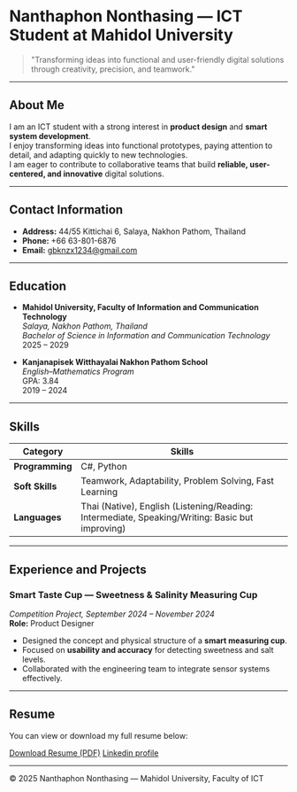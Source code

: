 # Nanthaphon Nonthasing — ICT Student at Mahidol University

> "Transforming ideas into functional and user-friendly digital solutions through creativity, precision, and teamwork."

---

## About Me
I am an ICT student with a strong interest in **product design** and **smart system development**.  
I enjoy transforming ideas into functional prototypes, paying attention to detail, and adapting quickly to new technologies.  
I am eager to contribute to collaborative teams that build **reliable, user-centered, and innovative** digital solutions.

---

## Contact Information
- **Address:** 44/55 Kittichai 6, Salaya, Nakhon Pathom, Thailand  
- **Phone:** +66 63-801-6876  
- **Email:** [gbknzx1234@gmail.com](mailto:gbknzx1234@gmail.com)

---

## Education
- **Mahidol University, Faculty of Information and Communication Technology**  
  *Salaya, Nakhon Pathom, Thailand*  
  *Bachelor of Science in Information and Communication Technology*  
  2025 – 2029  

- **Kanjanapisek Witthayalai Nakhon Pathom School**  
  *English–Mathematics Program*  
  GPA: 3.84  
  2019 – 2024  

---

## Skills

| Category | Skills |
|-----------|--------|
| **Programming** | C#, Python |
| **Soft Skills** | Teamwork, Adaptability, Problem Solving, Fast Learning |
| **Languages** | Thai (Native), English (Listening/Reading: Intermediate, Speaking/Writing: Basic but improving) |

---

## Experience and Projects

### Smart Taste Cup — Sweetness & Salinity Measuring Cup  
*Competition Project, September 2024 – November 2024*  
**Role:** Product Designer  
- Designed the concept and physical structure of a **smart measuring cup**.  
- Focused on **usability and accuracy** for detecting sweetness and salt levels.  
- Collaborated with the engineering team to integrate sensor systems effectively.

---

## Resume
You can view or download my full resume below:

[Download Resume (PDF)](./resume.pdf)
[Linkedin profile]([./resume.pdf](https://www.linkedin.com/in/nanthaphon-nonthasing-28019a397/))


---

© 2025 Nanthaphon Nonthasing — Mahidol University, Faculty of ICT

